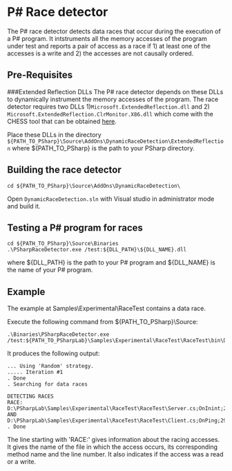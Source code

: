 P# Race detector
================
The P# race detector detects data races that occur during the execution of a P# program. It intstruments all the memory accesses of the program under test and reports a pair of access as a race if 1) at least one of the accesses is a write and 2) the accesses are not causally ordered.

## Pre-Requisites
###Extended Reflection DLLs
The P# race detector depends on these DLLs to dynamically instrument the memory accesses of the program.
The race detector requires two DLLs 1)`Microsoft.ExtendedReflection.dll` and 2) `Microsoft.ExtendedReflection.ClrMonitor.X86.dll` which come with the CHESS tool that can be obtained [here](http://chesstool.codeplex.com/SourceControl/latest#ManagedChess/external/).

Place these DLLs in the directory  
`${PATH_TO_PSharp}\Source\AddOns\DynamicRaceDetection\ExtendedReflection`
where ${PATH_TO_PSharp} is the path to your PSharp directory.

## Building the race detector
```
cd ${PATH_TO_PSharp}\Source\AddOns\DynamicRaceDetection\
```
Open `DynamicRaceDetection.sln` with Visual studio in administrator mode and build it.

## Testing a P# program for races
```
cd ${PATH_TO_PSharp}\Source\Binaries
.\PSharpRaceDetector.exe /test:${DLL_PATH}\${DLL_NAME}.dll 
```
where ${DLL_PATH} is the path to your P# program and ${DLL_NAME} is the name of your P# program.

## Example
The example at Samples\Experimental\RaceTest contains a data race. 

Execute the following command from ${PATH_TO_PSharp}\Source:
```
.\Binaries\PSharpRaceDetector.exe /test:${PATH_TO_PSharpLab}\Samples\Experimental\RaceTest\RaceTest\bin\Debug\RaceTest.dll 
```
It produces the following output:
```
... Using 'Random' strategy.
..... Iteration #1
. Done
. Searching for data races

DETECTING RACES
RACE: D:\PSharpLab\Samples\Experimental\RaceTest\RaceTest\Server.cs;OnInint;21;write AND D:\PSharpLab\Samples\Experimental\RaceTest\RaceTest\Client.cs;OnPing;29;read
. Done
```

The line starting with 'RACE:' gives information about the racing accesses. It gives the name of the file in which the access occurs, its corresponding method name and the line number. It also indicates if the access was a read or a write.
